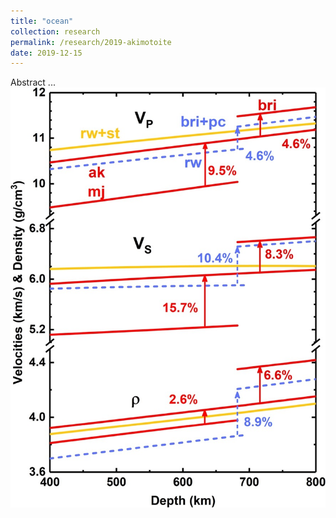 ```yaml
---
title: "ocean"
collection: research
permalink: /research/2019-akimotoite
date: 2019-12-15
---
```

Abstract ...
![Velocities and density contrasts across discontinuities at ~600-750 km](/files/akimotoite_contrast.jpg)
